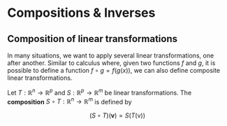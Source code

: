 # Compositions & Inverses

## Composition of linear transformations

In many situations, we want to apply several linear transformations, one after another. Similar to calculus where, given two functions $f$ and $g$, it is possible to define a function $f \circ g = f(g(x))$, we can also define composite linear transformations.

Let $T:\mathbb{R}^n \rightarrow \mathbb{R}^p$ and $S:\mathbb{R}^p \rightarrow \mathbb{R}^m$ be linear transformations. The **composition** $S \circ T:\mathbb{R}^n \rightarrow \mathbb{R}^m$ is defined by 
```math
(S \circ T)(\textbf{v}) = S(T(\text{v}))
```
